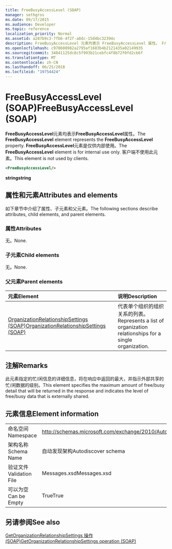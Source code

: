 ```yaml
---
title: FreeBusyAccessLevel (SOAP)
manager: sethgros
ms.date: 09/17/2015
ms.audience: Developer
ms.topic: reference
localization_priority: Normal
ms.assetid: a287b9c3-7fb6-4f2f-a8dc-15d4bc32394c
description: FreeBusyAccessLevel 元素均表示 FreeBusyAccessLevel 属性。 FreeBusyAccessLevel 元素是仅供内部使用。 客户端不使用此元素。
ms.openlocfilehash: c978608982a2795af1683b4b2121435a02149935
ms.sourcegitcommit: 34041125dc8c5f993b21cebfc4f8b72f0fd2cb6f
ms.translationtype: MT
ms.contentlocale: zh-CN
ms.lasthandoff: 06/25/2018
ms.locfileid: "19754424"
---
```

# <a name="freebusyaccesslevel-soap"></a><span data-ttu-id="f2830-105">FreeBusyAccessLevel (SOAP)</span><span class="sxs-lookup"><span data-stu-id="f2830-105">FreeBusyAccessLevel (SOAP)</span></span>

<span data-ttu-id="f2830-106">**FreeBusyAccessLevel**元素均表示**FreeBusyAccessLevel**属性。</span><span class="sxs-lookup"><span data-stu-id="f2830-106">The **FreeBusyAccessLevel** element represents the **FreeBusyAccessLevel** property.</span></span> <span data-ttu-id="f2830-107">**FreeBusyAccessLevel**元素是仅供内部使用。</span><span class="sxs-lookup"><span data-stu-id="f2830-107">The **FreeBusyAccessLevel** element is for internal use only.</span></span> <span data-ttu-id="f2830-108">客户端不使用此元素。</span><span class="sxs-lookup"><span data-stu-id="f2830-108">This element is not used by clients.</span></span> 
  
```XML
<FreeBusyAccessLevel/>
```

 <span data-ttu-id="f2830-109">**string**</span><span class="sxs-lookup"><span data-stu-id="f2830-109">**string**</span></span>
## <a name="attributes-and-elements"></a><span data-ttu-id="f2830-110">属性和元素</span><span class="sxs-lookup"><span data-stu-id="f2830-110">Attributes and elements</span></span>

<span data-ttu-id="f2830-111">如下章节中介绍了属性、子元素和父元素。</span><span class="sxs-lookup"><span data-stu-id="f2830-111">The following sections describe attributes, child elements, and parent elements.</span></span>
  
### <a name="attributes"></a><span data-ttu-id="f2830-112">属性</span><span class="sxs-lookup"><span data-stu-id="f2830-112">Attributes</span></span>

<span data-ttu-id="f2830-113">无。</span><span class="sxs-lookup"><span data-stu-id="f2830-113">None.</span></span>
  
### <a name="child-elements"></a><span data-ttu-id="f2830-114">子元素</span><span class="sxs-lookup"><span data-stu-id="f2830-114">Child elements</span></span>

<span data-ttu-id="f2830-115">无。</span><span class="sxs-lookup"><span data-stu-id="f2830-115">None.</span></span>
  
### <a name="parent-elements"></a><span data-ttu-id="f2830-116">父元素</span><span class="sxs-lookup"><span data-stu-id="f2830-116">Parent elements</span></span>

|<span data-ttu-id="f2830-117">**元素**</span><span class="sxs-lookup"><span data-stu-id="f2830-117">**Element**</span></span>|<span data-ttu-id="f2830-118">**说明**</span><span class="sxs-lookup"><span data-stu-id="f2830-118">**Description**</span></span>|
|:-----|:-----|
|[<span data-ttu-id="f2830-119">OrganizationRelationshipSettings (SOAP)</span><span class="sxs-lookup"><span data-stu-id="f2830-119">OrganizationRelationshipSettings (SOAP)</span></span>](organizationrelationshipsettings-soap.md) <br/> |<span data-ttu-id="f2830-120">代表单个组织的组织关系的列表。</span><span class="sxs-lookup"><span data-stu-id="f2830-120">Represents a list of organization relationships for a single organization.</span></span>  <br/> |
   
## <a name="remarks"></a><span data-ttu-id="f2830-121">注解</span><span class="sxs-lookup"><span data-stu-id="f2830-121">Remarks</span></span>

<span data-ttu-id="f2830-122">此元素指定的忙/闲信息的详细信息，将在响应中返回的最大，并指示外部共享的忙/闲数据的级别。</span><span class="sxs-lookup"><span data-stu-id="f2830-122">This element specifies the maximum amount of free/busy detail that will be returned in the response and indicates the level of free/busy data that is externally shared.</span></span> 
  
## <a name="element-information"></a><span data-ttu-id="f2830-123">元素信息</span><span class="sxs-lookup"><span data-stu-id="f2830-123">Element information</span></span>

|||
|:-----|:-----|
|<span data-ttu-id="f2830-124">命名空间</span><span class="sxs-lookup"><span data-stu-id="f2830-124">Namespace</span></span>  <br/> |http://schemas.microsoft.com/exchange/2010/Autodiscover  <br/> |
|<span data-ttu-id="f2830-125">架构名称</span><span class="sxs-lookup"><span data-stu-id="f2830-125">Schema Name</span></span>  <br/> |<span data-ttu-id="f2830-126">自动发现架构</span><span class="sxs-lookup"><span data-stu-id="f2830-126">Autodiscover schema</span></span>  <br/> |
|<span data-ttu-id="f2830-127">验证文件</span><span class="sxs-lookup"><span data-stu-id="f2830-127">Validation File</span></span>  <br/> |<span data-ttu-id="f2830-128">Messages.xsd</span><span class="sxs-lookup"><span data-stu-id="f2830-128">Messages.xsd</span></span>  <br/> |
|<span data-ttu-id="f2830-129">可以为空</span><span class="sxs-lookup"><span data-stu-id="f2830-129">Can be Empty</span></span>  <br/> |<span data-ttu-id="f2830-130">True</span><span class="sxs-lookup"><span data-stu-id="f2830-130">True</span></span>  <br/> |
   
## <a name="see-also"></a><span data-ttu-id="f2830-131">另请参阅</span><span class="sxs-lookup"><span data-stu-id="f2830-131">See also</span></span>



[<span data-ttu-id="f2830-132">GetOrganizationRelationshipSettings 操作 (SOAP)</span><span class="sxs-lookup"><span data-stu-id="f2830-132">GetOrganizationRelationshipSettings operation (SOAP)</span></span>](getorganizationrelationshipsettings-operation-soap.md)

